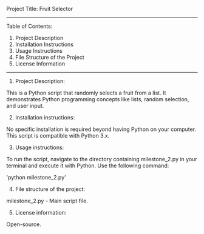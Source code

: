 Project Title: Fruit Selector

------

Table of Contents:

1. Project Description
2. Installation Instructions
3. Usage Instructions
4. File Structure of the Project
5. License Information

-----

1. Project Description: 

This is a Python script that randomly selects a fruit from a list. It demonstrates Python programming concepts like lists, random selection, and user input.

2. Installation instructions: 

No specific installation is required beyond having Python on your computer. This script is compatible with Python 3.x.

3. Usage instructions: 

To run the script, navigate to the directory containing milestone_2.py in your terminal and execute it with Python. Use the following command:

'python milestone_2.py'

4. File structure of the project: 

milestone_2.py - Main script file.

5. License information: 

Open-source.